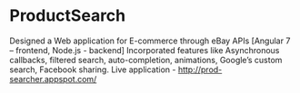 # ProductSearch

Designed a Web application for E-commerce through eBay APIs [Angular 7 – frontend, Node.js - backend]
Incorporated features like Asynchronous callbacks, filtered search, auto-completion, animations, Google’s custom search, Facebook sharing.
Live application - http://prod-searcher.appspot.com/
